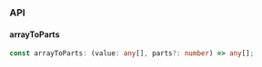 

### API

#### arrayToParts

```ts
const arrayToParts: (value: any[], parts?: number) => any[];
```

